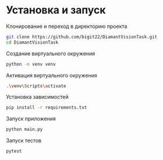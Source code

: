 # Установка и запуск

Клонирование и переход в директорию проекта
```bash
git clone https://github.com/bigit22/DiamantVisionTask.git
cd DiamantVisionTask
```

Создание виртуального окружения
```bash
python -m venv venv
```

Активация виртуального окружения
```bash
.\venv\Scripts\activate
```

Установка зависимостей
```bash
pip install -r requirements.txt
```

Запуск приложения
```bash
python main.py
```

Запуск тестов
```bash
pytest
```
